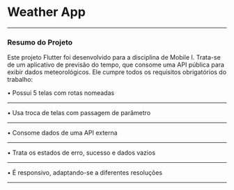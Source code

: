 <h1>Weather App</h1>
<hr>

<h3>Resumo do Projeto</h3>

Este projeto Flutter foi desenvolvido para a disciplina de Mobile I. Trata-se de um aplicativo de 
previsão do tempo, que consome uma API pública para exibir dados meteorológicos. Ele 
cumpre todos os requisitos obrigatórios do trabalho: 

• Possui 5 telas com rotas nomeadas <hr>
• Usa troca de telas com passagem de parâmetro <hr>
• Consome dados de uma API externa <hr>
• Trata os estados de erro, sucesso e dados vazios <hr>
• É responsivo, adaptando-se a diferentes resoluções <hr>
